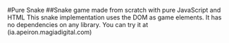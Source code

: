 #Pure Snake
##Snake game made from scratch with pure JavaScript and HTML
This snake implementation uses the DOM as game elements. It has no dependencies on any library.
You can try it at (ia.apeiron.magiadigital.com)

